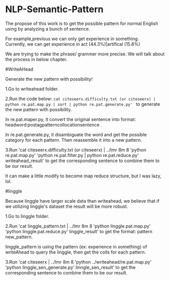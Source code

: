 # NLP-Semantic-Pattern

<p>The propose of this work is to get the possible pattern for normal English using by analyzing a bunch of sentence.</p>

For example,previous we can only get experience in something.<br/>
Currently, we can get experience in act (44.3%)|artifical (15.8%) 

We are trying to make the phrase/ grammer more precise. We will talk about the process in below chapter.

#WriteAHead

Generate the new pattern with possibility!

1.Go to writeahead folder.

2.Run the code below:
```cat citeseerx.difficulty.txt (or citeseerx) | python re.pat.map.py | sort | python re.pat.generate.py' ``` 
to generate the new pattern with possibility.

In re.pat.maper.py, it convert the original sentence into format: headword:postag<tab>pattern<tab>collocation<tab>sentence .

In re.pat.generate.py, it disambiguate the word and get the possible category for each pattern. Then reassemble it into  a new pattern.

3.Run 'cat citeseerx.difficulty.txt (or citeseerx) | ../lmr 8m 8 'python re.pat.map.py' 'python re.pat.filter.py | python re.pat.reduce.py' writeahead_result' to get the corresponding sentence to combine them to be our result.


It can make a little modify to become map reduce structure, but I was lazy, lol.

#linggle

Because linggle have larger scale data than writeahead, we believe that if we utilizing linggle's dataset the result will be more robust.

1.Go to linggle folder.

2.Run 'cat linggle_pattern.txt | ../lmr 8m 8 'python linggle.pat.map.py' 'python linggle.pat.reduce.py' linggle_result' to get the format: pattern <tab> new_pattern.

linggle_pattern is using the pattern (ex: experience in something) of writeAhead to query the linggle, then get the colls for each pattern.

3.Run 'cat citeseerx | ../lmr 8m 8 'python ../writeahead/re.pat.map.py' 'python linggle_sen_generate.py' linngle_sen_result' to get the corresponding sentence to combine them to be our result.





